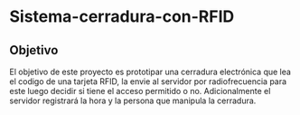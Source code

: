 # Sistema-cerradura-con-RFID

## Objetivo
El objetivo de este proyecto es prototipar una cerradura electrónica que lea el codigo de una tarjeta RFID, la envie al servidor por radiofrecuencia para este luego decidir si tiene el acceso permitido o no.
Adicionalmente el servidor registrará la hora y la persona que manipula la cerradura.
